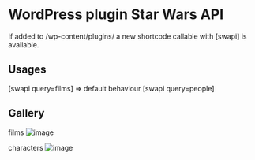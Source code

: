 # WordPress plugin Star Wars API
If added to /wp-content/plugins/ a new shortcode callable with [swapi] is available.

## Usages
[swapi query=films] => default behaviour
[swapi query=people]

## Gallery
films
![image](https://user-images.githubusercontent.com/38884767/195376095-9de0338d-89ee-4365-9bcf-c57ce7747b42.png)

characters
![image](https://user-images.githubusercontent.com/38884767/195376196-4f1d162d-50a6-4716-be30-b6ed32b7012b.png)
